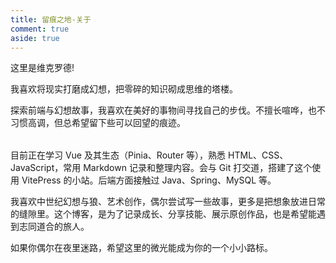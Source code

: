 ```yaml
---
title: 留痕之地-关于
comment: true
aside: true
---
```


<script setup>
import Greeting from './.vitepress/theme/components/about/Greeting.vue'
import TypewriterEffect from './.vitepress/theme/components/about/TypewriterEffect.vue'
import TechStackIcons from './.vitepress/theme/components/about/TechStackIcons.vue'
import ImageGallery from './.vitepress/theme/components/about/ImageGallery.vue'
</script>

这里是维克罗德!

<Greeting />

我喜欢将现实打磨成幻想，把零碎的知识砌成思维的塔楼。

探索前端与幻想故事，我喜欢在美好的事物间寻找自己的步伐。不擅长喧哗，也不习惯高调，但总希望留下些可以回望的痕迹。

<div class="typewriter-container">
  <TypewriterEffect />
  <div class="tech-stack-background">
    <TechStackIcons />
  </div>
</div>


目前正在学习 Vue 及其生态（Pinia、Router 等），熟悉 HTML、CSS、JavaScript，常用 Markdown 记录和整理内容。会与 Git 打交道，搭建了这个使用 VitePress 的小站。后端方面接触过 Java、Spring、MySQL 等。



我喜欢中世纪幻想与狼、艺术创作，偶尔尝试写一些故事，更多是把想象放进日常的缝隙里。这个博客，是为了记录成长、分享技能、展示原创作品，也是希望能遇到志同道合的旅人。

<ImageGallery 
  title="创意无限"
  description="在数字世界中探索无限可能，每一行代码都是创造的开始。"
  image="\images\关于页\嗷呜.jpg"
  size="large"
/>

如果你偶尔在夜里迷路，希望这里的微光能成为你的一个小小路标。

<style>
.typewriter-container {
  position: relative;
  margin: 2rem 0;
}

.tech-stack-background {
  position: absolute;
  top: 0;
  left: 0;
  width: 50%;
  height: 100%;
  z-index: 0;
  pointer-events: none;
  overflow: hidden;
}

.typewriter-container :deep(.typewriter-box) {
  position: relative;
  z-index: 1;
  background: linear-gradient(135deg, rgba(89, 89, 89, 0.05) 0%, rgba(174, 174, 174, 0.1) 100%);
}

.tech-stack-background :deep(.tech-icons-container) {
  position: absolute;
  top: 0;
  left: 0;
  width: 100%;
  height: 100%;
  margin: 0;
}

.image-gallery-container {
  display: flex;
  justify-content: space-between;
  flex-wrap: wrap;
  margin: 2rem 0;
}
</style>

